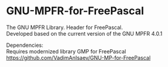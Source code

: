 # GNU-MPFR-for-FreePascal
The GNU MPFR Library. Header for FreePascal.
<br>Developed based on the current version of the GNU MPFR 4.0.1

Dependencies:
<br>Requires modernized library GMP for FreePascal 
https://github.com/VadimAnIsaev/GNU-MP-for-FreePascal
